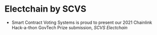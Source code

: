 # Electchain by SCVS
- Smart Contract Voting Systems is proud to present our 2021 Chainlink Hack-a-thon GovTech Prize submission, *SCVS Electchain*
